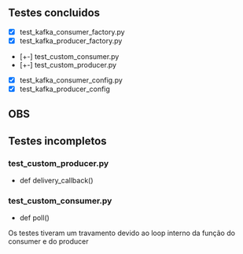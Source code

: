## Testes concluidos

- [x] test_kafka_consumer_factory.py
- [x] test_kafka_producer_factory.py
- [+-] test_custom_consumer.py
- [+-] test_custom_producer.py
- [x] test_kafka_consumer_config.py
- [x] test_kafka_producer_config

## OBS
## Testes incompletos

### test_custom_producer.py
- def delivery_callback()

### test_custom_consumer.py
- def poll()

Os testes tiveram um travamento devido ao loop interno da função do consumer e do producer